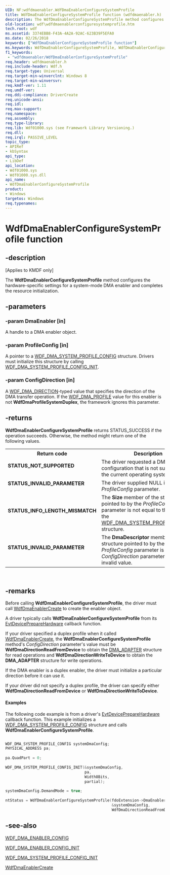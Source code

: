 ```yaml
---
UID: NF:wdfdmaenabler.WdfDmaEnablerConfigureSystemProfile
title: WdfDmaEnablerConfigureSystemProfile function (wdfdmaenabler.h)
description: The WdfDmaEnablerConfigureSystemProfile method configures the hardware-specific settings for a system-mode DMA enabler and completes the resource initialization.
old-location: wdf\wdfdmaenablerconfiguresystemprofile.htm
tech.root: wdf
ms.assetid: 3374EBB8-F43A-4A2A-92AC-623B39F5EFA0
ms.date: 02/26/2018
keywords: ["WdfDmaEnablerConfigureSystemProfile function"]
ms.keywords: WdfDmaEnablerConfigureSystemProfile, WdfDmaEnablerConfigureSystemProfile method, kmdf.wdfdmaenablerconfiguresystemprofile, wdf.wdfdmaenablerconfiguresystemprofile, wdfdmaenabler/WdfDmaEnablerConfigureSystemProfile
f1_keywords:
 - "wdfdmaenabler/WdfDmaEnablerConfigureSystemProfile"
req.header: wdfdmaenabler.h
req.include-header: Wdf.h
req.target-type: Universal
req.target-min-winverclnt: Windows 8
req.target-min-winversvr: 
req.kmdf-ver: 1.11
req.umdf-ver: 
req.ddi-compliance: DriverCreate
req.unicode-ansi: 
req.idl: 
req.max-support: 
req.namespace: 
req.assembly: 
req.type-library: 
req.lib: Wdf01000.sys (see Framework Library Versioning.)
req.dll: 
req.irql: PASSIVE_LEVEL
topic_type:
- APIRef
- kbSyntax
api_type:
- LibDef
api_location:
- Wdf01000.sys
- Wdf01000.sys.dll
api_name:
- WdfDmaEnablerConfigureSystemProfile
product:
- Windows
targetos: Windows
req.typenames: 
---
```


# WdfDmaEnablerConfigureSystemProfile function


## -description


<p class="CCE_Message">[Applies to KMDF only]</p>


   The <b>WdfDmaEnablerConfigureSystemProfile</b> method 
  configures the hardware-specific settings for a system-mode DMA enabler and completes the resource initialization.


## -parameters




### -param DmaEnabler [in]

A handle to a DMA enabler object.


### -param ProfileConfig [in]

A pointer to a <a href="https://docs.microsoft.com/windows-hardware/drivers/ddi/wdfdmaenabler/ns-wdfdmaenabler-_wdf_dma_system_profile_config">WDF_DMA_SYSTEM_PROFILE_CONFIG</a> structure. Drivers must initialize this structure by calling <a href="https://docs.microsoft.com/windows-hardware/drivers/ddi/wdfdmaenabler/nf-wdfdmaenabler-wdf_dma_system_profile_config_init">WDF_DMA_SYSTEM_PROFILE_CONFIG_INIT</a>.


### -param ConfigDirection [in]

A <a href="https://docs.microsoft.com/windows-hardware/drivers/ddi/wdfdmaenabler/ne-wdfdmaenabler-_wdf_dma_direction">WDF_DMA_DIRECTION</a>-typed value that specifies the direction of the DMA transfer operation. If the <a href="https://docs.microsoft.com/windows-hardware/drivers/ddi/wdfdmaenabler/ne-wdfdmaenabler-_wdf_dma_profile">WDF_DMA_PROFILE</a> value for this enabler is not <b>WdfDmaProfileSystemDuplex</b>, the framework ignores this parameter.


## -returns



<b>WdfDmaEnablerConfigureSystemProfile</b> returns STATUS_SUCCESS if the operation succeeds.  Otherwise, the method might return one of the following values.

<table>
<tr>
<th>Return code</th>
<th>Description</th>
</tr>
<tr>
<td width="40%">
<dl>
<dt><b>STATUS_NOT_SUPPORTED</b></dt>
</dl>
</td>
<td width="60%">
The driver requested a DMA configuration that is not supported on the current operating system.

</td>
</tr>
<tr>
<td width="40%">
<dl>
<dt><b>STATUS_INVALID_PARAMETER</b></dt>
</dl>
</td>
<td width="60%">
The driver supplied NULL in the <i>ProfileConfig</i> parameter.

</td>
</tr>
<tr>
<td width="40%">
<dl>
<dt><b>STATUS_INFO_LENGTH_MISMATCH</b></dt>
</dl>
</td>
<td width="60%">
The <b>Size</b> member of the structure pointed to by the <i>ProfileConfig</i> parameter is not equal to the size of the <a href="https://docs.microsoft.com/windows-hardware/drivers/ddi/wdfdmaenabler/ns-wdfdmaenabler-_wdf_dma_system_profile_config">WDF_DMA_SYSTEM_PROFILE_CONFIG</a> structure.

</td>
</tr>
<tr>
<td width="40%">
<dl>
<dt><b>STATUS_INVALID_PARAMETER</b></dt>
</dl>
</td>
<td width="60%">
The <b>DmaDescriptor</b> member of the structure pointed to by the <i>ProfileConfig</i> parameter is NULL or the <i>ConfigDirection</i> parameter contains an invalid value.

</td>
</tr>
</table>
 




## -remarks



Before calling <b>WdfDmaEnablerConfigureSystemProfile</b>, the driver must call <a href="https://docs.microsoft.com/windows-hardware/drivers/ddi/wdfdmaenabler/nf-wdfdmaenabler-wdfdmaenablercreate">WdfDmaEnablerCreate</a> to create the enabler object.

A driver typically calls <b>WdfDmaEnablerConfigureSystemProfile</b> from its <a href="https://docs.microsoft.com/windows-hardware/drivers/ddi/wdfdevice/nc-wdfdevice-evt_wdf_device_prepare_hardware">EvtDevicePrepareHardware</a> callback function.

If your driver specified a duplex profile when it called <a href="https://docs.microsoft.com/windows-hardware/drivers/ddi/wdfdmaenabler/nf-wdfdmaenabler-wdfdmaenablercreate">WdfDmaEnablerCreate</a>, the <b>WdfDmaEnablerConfigureSystemProfile</b> method's <i>ConfigDirection</i> parameter's value must be <b>WdfDmaDirectionReadFromDevice</b> to obtain the <a href="https://docs.microsoft.com/windows-hardware/drivers/ddi/wdm/ns-wdm-_dma_adapter">DMA_ADAPTER</a> structure for read operations and <b>WdfDmaDirectionWriteToDevice</b> to obtain the <b>DMA_ADAPTER</b> structure for write operations.

If the DMA enabler is a duplex enabler, the driver must initialize a particular direction before it can use it.  

 If your driver did not specify a duplex profile, the driver can specify either <b>WdfDmaDirectionReadFromDevice</b> or <b>WdfDmaDirectionWriteToDevice</b>.
 


#### Examples

The following code example is from a driver's <a href="https://docs.microsoft.com/windows-hardware/drivers/ddi/wdfdevice/nc-wdfdevice-evt_wdf_device_prepare_hardware">EvtDevicePrepareHardware</a> callback function. This example initializes a <a href="https://docs.microsoft.com/windows-hardware/drivers/ddi/wdfdmaenabler/ns-wdfdmaenabler-_wdf_dma_system_profile_config">WDF_DMA_SYSTEM_PROFILE_CONFIG</a> structure and calls <b>WdfDmaEnablerConfigureSystemProfile</b>.

```cpp

WDF_DMA_SYSTEM_PROFILE_CONFIG systemDmaConfig;  
PHYSICAL_ADDRESS pa;  
 
pa.QuadPart = 0;  
  
WDF_DMA_SYSTEM_PROFILE_CONFIG_INIT(&systemDmaConfig,   
                                   pa,  
                                   Width8Bits,  
                                   partial);  
  
systemDmaConfig.DemandMode = true;  
 
ntStatus = WdfDmaEnablerConfigureSystemProfile(fdoExtension->DmaEnabler,   
                                               &systemDmaConfig,   
                                               WdfDmaDirectionReadFromDevice);  

```



## -see-also




<a href="https://docs.microsoft.com/windows-hardware/drivers/ddi/wdfdmaenabler/ns-wdfdmaenabler-_wdf_dma_enabler_config">WDF_DMA_ENABLER_CONFIG</a>



<a href="https://docs.microsoft.com/windows-hardware/drivers/ddi/wdfdmaenabler/nf-wdfdmaenabler-wdf_dma_enabler_config_init">WDF_DMA_ENABLER_CONFIG_INIT</a>



<a href="https://docs.microsoft.com/windows-hardware/drivers/ddi/wdfdmaenabler/nf-wdfdmaenabler-wdf_dma_system_profile_config_init">WDF_DMA_SYSTEM_PROFILE_CONFIG_INIT</a>



<a href="https://docs.microsoft.com/windows-hardware/drivers/ddi/wdfdmaenabler/nf-wdfdmaenabler-wdfdmaenablercreate">WdfDmaEnablerCreate</a>
 

 


